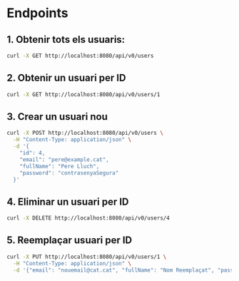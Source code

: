 # Endpoints

## 1. Obtenir tots els usuaris: 
```bash
curl -X GET http://localhost:8080/api/v0/users
```
## 2. Obtenir un usuari per ID
```bash
curl -X GET http://localhost:8080/api/v0/users/1
```
## 3. Crear un usuari nou
```bash
curl -X POST http://localhost:8080/api/v0/users \
  -H "Content-Type: application/json" \
  -d '{
    "id": 4,
    "email": "pere@example.cat",
    "fullName": "Pere Lluch",
    "password": "contrasenyaSegura"
  }'
```
## 4. Eliminar un usuari per ID
```bash
curl -X DELETE http://localhost:8080/api/v0/users/4
```

## 5. Reemplaçar usuari per ID
```bash
curl -X PUT http://localhost:8080/api/v0/users/1 \
  -H "Content-Type: application/json" \
  -d '{"email": "nouemail@cat.cat", "fullName": "Nom Reemplaçat", "password": "nova"}'
```